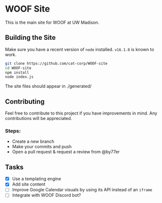 # WOOF Site

This is the main site for WOOF at UW Madison.

## Building the Site

Make sure you have a recent version of `node` installed. `v16.1.0` is known to work.
```bash
git clone https://github.com/cat-corp/WOOF-site
cd WOOF-site
npm install
node index.js
```
The site files should appear in ./generated/

## Contributing

Feel free to contribute to this project if you have improvements in mind. Any contributions will be appreciated.

### Steps:
- Create a new branch
- Make your commits and push
- Open a pull request & request a review from @by77er

## Tasks
- [x] Use a templating engine
- [x] Add site content
- [ ] Improve Google Calendar visuals by using its API instead of an `iframe`
- [ ] Integrate with WOOF Discord bot?
